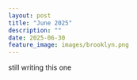 ```yaml
---
layout: post
title: "June 2025"
description: ""
date: 2025-06-30
feature_image: images/brooklyn.png
---
```


still writing this one 

<!--more-->
